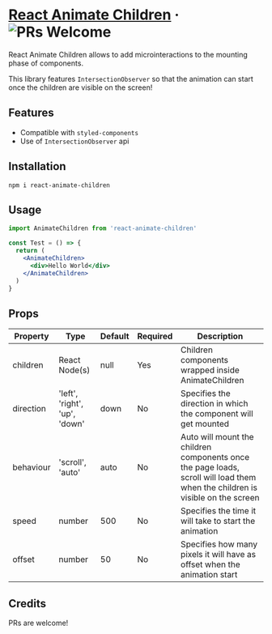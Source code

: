 # [React Animate Children](https://www.npmjs.com/package/react-animate-children) &middot; ![PRs Welcome](https://img.shields.io/badge/PRs-welcome-brightgreen.svg)

React Animate Children allows to add microinteractions to the mounting phase of components.

This library features `IntersectionObserver` so that the animation can start once the children are visible on the screen!

## Features

- Compatible with `styled-components`
- Use of `IntersectionObserver` api

## Installation

```
npm i react-animate-children
```

## Usage

```jsx
import AnimateChildren from 'react-animate-children'

const Test = () => {
  return (
    <AnimateChildren>
      <div>Hello World</div>
    </AnimateChildren>
  )
}
```

## Props

| Property  | Type                          | Default | Required | Description                                                                                                                   |
| --------- | ----------------------------- | ------- | -------- | ----------------------------------------------------------------------------------------------------------------------------- |
| children  | React Node(s)                 | null    | Yes      | Children components wrapped inside AnimateChildren                                                                            |
| direction | 'left', 'right', 'up', 'down' | down    | No       | Specifies the direction in which the component will get mounted                                                               |
| behaviour | 'scroll', 'auto'              | auto    | No       | Auto will mount the children components once the page loads, scroll will load them when the children is visible on the screen |
| speed     | number                        | 500     | No       | Specifies the time it will take to start the animation                                                                        |
| offset    | number                        | 50      | No       | Specifies how many pixels it will have as offset when the animation start                                                     |

## Credits

PRs are welcome!
